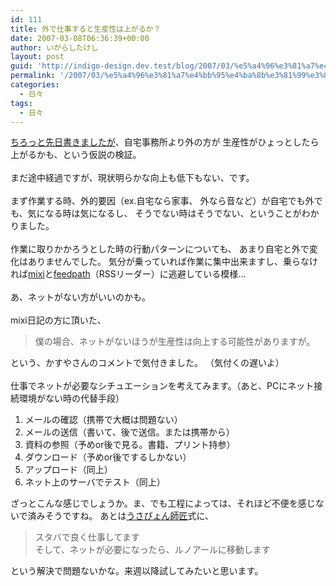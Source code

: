 ```yaml
---
id: 111
title: 外で仕事すると生産性は上がるか？
date: 2007-03-08T06:36:39+00:00
author: いがらしたけし
layout: post
guid: 'http://indigo-design.dev.test/blog/2007/03/%e5%a4%96%e3%81%a7%e4%bb%95%e4%ba%8b%e3%81%99%e3%82%8b%e3%81%a8%e7%94%9f%e7%94%a3%e6%80%a7%e3%81%af%e4%b8%8a%e3%81%8c%e3%82%8b%e3%81%8b%ef%bc%9f/'
permalink: '/2007/03/%e5%a4%96%e3%81%a7%e4%bb%95%e4%ba%8b%e3%81%99%e3%82%8b%e3%81%a8%e7%94%9f%e7%94%a3%e6%80%a7%e3%81%af%e4%b8%8a%e3%81%8c%e3%82%8b%e3%81%8b%ef%bc%9f/'
categories:
  - 日々
tags:
  - 日々
---
```

<a href="http://armadillo75.blog35.fc2.com/blog-entry-108.html">ちろっと先日書きましたが</a>、自宅事務所より外の方が 生産性がひょっとしたら上がるかも、という仮説の検証。 <br /><br />まだ途中経過ですが、現状明らかな向上も低下もない、です。 <br /> <br />まず作業する時、外的要因（ex.自宅なら家事、 外なら音など）が自宅でも外でも、気になる時は気になるし、 そうでない時はそうでない、ということがわかりました。 <br /> <br />作業に取りかかろうとした時の行動パターンについても、 あまり自宅と外で変化はありませんでした。 気分が乗っていれば作業に集中出来ますし、乗らなければ<a href="http://mixi.jp/">mixi</a>と<a href="http://feedpath.jp/">feedpath</a>（RSSリーダー）に逃避している模様&hellip; <br /> <br />あ、ネットがない方がいいのかも。 <br /> <br />mixi日記の方に頂いた、<blockquote>僕の場合、ネットがないほうが生産性は向上する可能性がありますが。</blockquote>という、かすやさんのコメントで気付きました。 （気付くの遅いよ） <br /> <br />仕事でネットが必要なシチュエーションを考えてみます。（あと、PCにネット接続環境がない時の代替手段） <br />
<ol>
<li>メールの確認（携帯で大概は問題ない） </li>
<li>メールの送信（書いて、後で送信。または携帯から） </li>
<li>資料の参照（予めor後で見る。書籍、プリント持参） </li>
<li>ダウンロード（予めor後でするしかない） </li>
<li>アップロード（同上） </li>
<li>ネット上のサーバでテスト（同上） </li>
</ol>
ざっとこんな感じでしょうか。ま、でも工程によっては、それほど不便を感じないで済みそうですね。 あとは<a href="http://homepage1.nifty.com/Ike/">うさぴょん師匠</a>式に、 <br /> <blockquote>スタバで良く仕事してます <br />そして、ネットが必要になったら、ルノアールに移動します </blockquote> という解決で問題ないかな。来週以降試してみたいと思います。